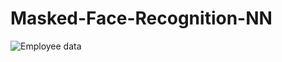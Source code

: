 # Masked-Face-Recognition-NN
![Employee data](/repository/assets/employee.png?raw=true "Employee Data title")
